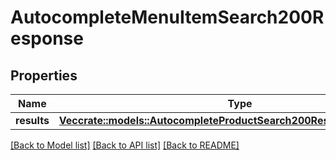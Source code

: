 # AutocompleteMenuItemSearch200Response

## Properties

Name | Type | Description | Notes
------------ | ------------- | ------------- | -------------
**results** | [**Vec<crate::models::AutocompleteProductSearch200ResponseResultsInner>**](autocompleteProductSearch_200_response_results_inner.md) |  | 

[[Back to Model list]](../README.md#documentation-for-models) [[Back to API list]](../README.md#documentation-for-api-endpoints) [[Back to README]](../README.md)


